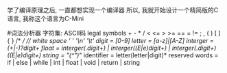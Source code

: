 学了编译原理之后, 一直都想实现一个编译器
所以, 我就开始设计一个精简版的C语言, 我称这个语言为C-Mini

#词法分析器
    字符集: ASCII码
    legal symbols 
        +   -   *   /   <   <=  >  >=  ==  =  !=  ;  ,  (  )  [  ]  {  }  /*  */   //
    white space
        ' '   '\n'   '\t'
    digit = [0-9]
    letter = [a-z]|[A-Z] 
    interger = (+|-)?digit+
    float = interger(.digit+) | interger((E|e)digit+) | interger(.digit+)((E|e)digit+)
    string = "(^")*"
    identifier = letter(letter|digit)*
    reserved words = if | else | while | int | float | void | return | string
